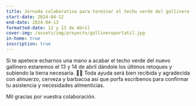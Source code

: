 ```yaml
---
title: Jornada colaborativa para terminar el techo verde del gallinero
start-date: 2024-04-12
end-date: 2024-04-13
formatted-date: 12 y 13 de Abril
cover-img: /assets/img/proyecto/gallineroportatil.jpg
in-home: true
inscription: true
---
```


Si te apetece echarnos una mano a acabar el techo verde del nuevo gallinero estaremos el 13 y 14 de abril dándole los últimos retoques y subiendo la tierra necesaria. 🙏🏽 Toda ayuda será bien recibida y agradecida con almuerzo, cerveza y barbacoa así que porfa escríbenos para confirmar tu asistencia y necesidades alimenticias.

Mil gracias por vuestra colaboración.
